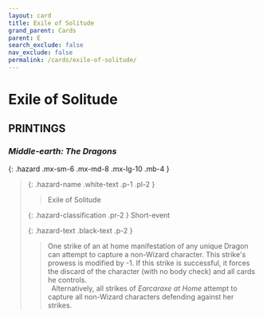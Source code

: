 ```yaml
---
layout: card
title: Exile of Solitude
grand_parent: Cards
parent: E
search_exclude: false
nav_exclude: false
permalink: /cards/exile-of-solitude/
---
```


# Exile of Solitude


## PRINTINGS


### _Middle-earth: The Dragons_

{: .hazard .mx-sm-6 .mx-md-8 .mx-lg-10 .mb-4 }
> {: .hazard-name .white-text .p-1 .pl-2 }
> > <div class="hazard-mp"></div>
> > <div class="card-name">Exile of Solitude</div>
>
> {: .hazard-classification .pr-2 }
> Short-event
>
> {: .hazard-text .black-text .p-2 }
> > One strike of an at home manifestation of any unique Dragon can attempt to capture a non-Wizard character. This strike's prowess is modified by -1. If this strike is successful, it forces the discard of the character (with no body check) and all cards he controls. <br>&ensp;Alternatively, all strikes of _Earcaraxe at Home_ attempt to capture all non-Wizard characters defending against her strikes. 
>
